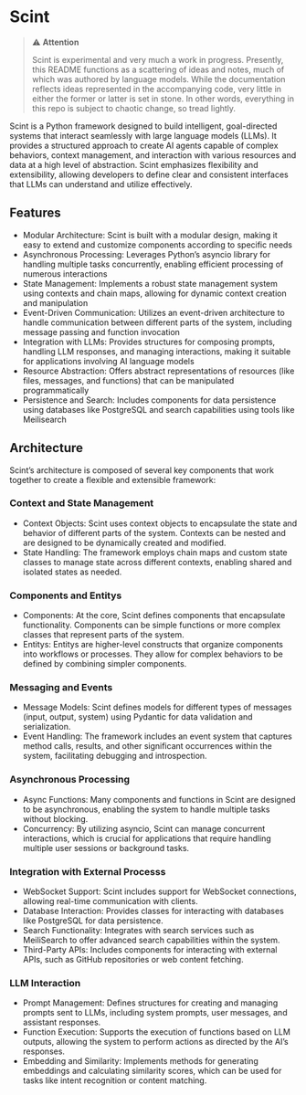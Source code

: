 # Scint

> ⚠️ **Attention**
>
> Scint is experimental and very much a work in progress. Presently, this README functions as a scattering of ideas and notes, much of which was authored by language models. While the documentation reflects ideas represented in the accompanying code, very little in either the former or latter is set in stone. In other words, everything in this repo is subject to chaotic change, so tread lightly.

Scint is a Python framework designed to build intelligent, goal-directed systems that interact seamlessly with large language models (LLMs). It provides a structured approach to create AI agents capable of complex behaviors, context management, and interaction with various resources and data at a high level of abstraction. Scint emphasizes flexibility and extensibility, allowing developers to define clear and consistent interfaces that LLMs can understand and utilize effectively.

## Features

- Modular Architecture: Scint is built with a modular design, making it easy to extend and customize components according to specific needs
- Asynchronous Processing: Leverages Python’s asyncio library for handling multiple tasks concurrently, enabling efficient processing of numerous interactions
- State Management: Implements a robust state management system using contexts and chain maps, allowing for dynamic context creation and manipulation
- Event-Driven Communication: Utilizes an event-driven architecture to handle communication between different parts of the system, including message passing and function invocation
- Integration with LLMs: Provides structures for composing prompts, handling LLM responses, and managing interactions, making it suitable for applications involving AI language models
- Resource Abstraction: Offers abstract representations of resources (like files, messages, and functions) that can be manipulated programmatically
- Persistence and Search: Includes components for data persistence using databases like PostgreSQL and search capabilities using tools like Meilisearch

## Architecture

Scint’s architecture is composed of several key components that work together to create a flexible and extensible framework:

### Context and State Management

- Context Objects: Scint uses context objects to encapsulate the state and behavior of different parts of the system. Contexts can be nested and are designed to be dynamically created and modified.
- State Handling: The framework employs chain maps and custom state classes to manage state across different contexts, enabling shared and isolated states as needed.

### Components and Entitys

- Components: At the core, Scint defines components that encapsulate functionality. Components can be simple functions or more complex classes that represent parts of the system.
- Entitys: Entitys are higher-level constructs that organize components into workflows or processes. They allow for complex behaviors to be defined by combining simpler components.

### Messaging and Events

- Message Models: Scint defines models for different types of messages (input, output, system) using Pydantic for data validation and serialization.
- Event Handling: The framework includes an event system that captures method calls, results, and other significant occurrences within the system, facilitating debugging and introspection.

### Asynchronous Processing

- Async Functions: Many components and functions in Scint are designed to be asynchronous, enabling the system to handle multiple tasks without blocking.
- Concurrency: By utilizing asyncio, Scint can manage concurrent interactions, which is crucial for applications that require handling multiple user sessions or background tasks.

### Integration with External Processs

- WebSocket Support: Scint includes support for WebSocket connections, allowing real-time communication with clients.
- Database Interaction: Provides classes for interacting with databases like PostgreSQL for data persistence.
- Search Functionality: Integrates with search services such as MeiliSearch to offer advanced search capabilities within the system.
- Third-Party APIs: Includes components for interacting with external APIs, such as GitHub repositories or web content fetching.

### LLM Interaction

- Prompt Management: Defines structures for creating and managing prompts sent to LLMs, including system prompts, user messages, and assistant responses.
- Function Execution: Supports the execution of functions based on LLM outputs, allowing the system to perform actions as directed by the AI’s responses.
- Embedding and Similarity: Implements methods for generating embeddings and calculating similarity scores, which can be used for tasks like intent recognition or content matching.

